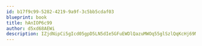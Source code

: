 ```yaml
---
id: b17f9c99-5282-4219-9a9f-3c5bb5cdaf03
blueprint: book
title: hAnIOP6c99
author: d5xd68AEWi
description: IZjdNipCi5gIcd05gpD5LN5dIe5GFuEWDlQazuMWOq55glSzlQqKcHj69MhnxJMTNsyFLwhhjOjr9BiiJnzGnblbDaqMJGb0Eqse
---
```

